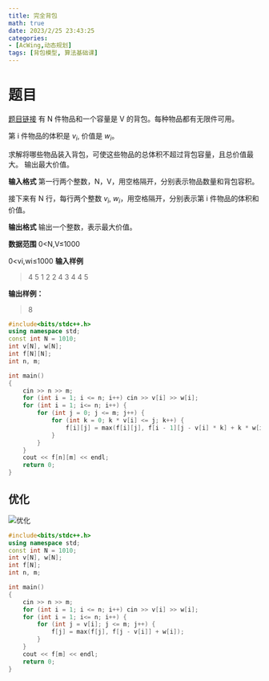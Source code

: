 ```yaml
---
title: 完全背包
math: true
date: 2023/2/25 23:43:25
categories:
- [AcWing,动态规划]
tags: [背包模型, 算法基础课]
---
```

# 题目
[题目链接](https://www.acwing.com/problem/content/3/)
有 N 件物品和一个容量是 V 的背包。每种物品都有无限件可用。

第 i 件物品的体积是 $v_{i}$, 价值是 $w_{i}$。

求解将哪些物品装入背包，可使这些物品的总体积不超过背包容量，且总价值最大。
输出最大价值。

**输入格式**
第一行两个整数，N，V，用空格隔开，分别表示物品数量和背包容积。

接下来有 N 行，每行两个整数 $v_{i}$, $w_{i}$，用空格隔开，分别表示第 i 件物品的体积和价值。

**输出格式**
输出一个整数，表示最大价值。

**数据范围**
0<N,V≤1000

0<vi,wi≤1000
**输入样例**
>4 5
1 2
2 4
3 4
4 5

**输出样例：**
>8

```cpp
#include<bits/stdc++.h>
using namespace std;
const int N = 1010;
int v[N], w[N];
int f[N][N];
int n, m;

int main()
{
    cin >> n >> m;
    for (int i = 1; i <= n; i++) cin >> v[i] >> w[i];
    for (int i = 1; i<= n; i++) {
        for (int j = 0; j <= m; j++) {
            for (int k = 0; k * v[i] <= j; k++) {
                f[i][j] = max(f[i][j], f[i - 1][j - v[i] * k] + k * w[i]);
            }
        }
    }
    cout << f[n][m] << endl;
    return 0;
}
```
## 优化
![优化](/images/完全背包.png)

```cpp
#include<bits/stdc++.h>
using namespace std;
const int N = 1010;
int v[N], w[N];
int f[N];
int n, m;

int main()
{
    cin >> n >> m;
    for (int i = 1; i <= n; i++) cin >> v[i] >> w[i];
    for (int i = 1; i<= n; i++) {
        for (int j = v[i]; j <= m; j++) {
            f[j] = max(f[j], f[j - v[i]] + w[i]);
        }
    }
    cout << f[m] << endl;
    return 0;
}
```